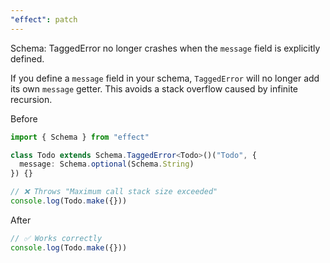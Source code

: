 ```yaml
---
"effect": patch
---
```


Schema: TaggedError no longer crashes when the `message` field is explicitly defined.

If you define a `message` field in your schema, `TaggedError` will no longer add its own `message` getter. This avoids a stack overflow caused by infinite recursion.

Before

```ts
import { Schema } from "effect"

class Todo extends Schema.TaggedError<Todo>()("Todo", {
  message: Schema.optional(Schema.String)
}) {}

// ❌ Throws "Maximum call stack size exceeded"
console.log(Todo.make({}))
```

After

```ts
// ✅ Works correctly
console.log(Todo.make({}))
```
